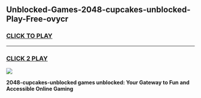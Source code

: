 
## Unblocked-Games-2048-cupcakes-unblocked-Play-Free-ovycr
<h3>
<a href="https://premium76.site?title=2048-cupcakes-unblocked&ref=23A">CLICK TO PLAY</a></h3>
<hr>

<h3>
<a href="https://premium76.site?title=2048-cupcakes-unblocked&ref=23A">CLICK 2 PLAY</a>
  
</h3>

<a href="https://premium76.site?title=2048-cupcakes-unblocked&ref=23A"><img src="https://clearcache.store/games.png"></a>


**2048-cupcakes-unblocked games unblocked: Your Gateway to Fun and Accessible Online Gaming**
